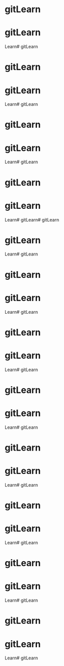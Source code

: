 # gitLearn
# gitLearn
Learn# gitLearn
# gitLearn
# gitLearn
Learn# gitLearn
# gitLearn
# gitLearn
Learn# gitLearn
# gitLearn
# gitLearn
Learn# gitLearn# gitLearn
# gitLearn
Learn# gitLearn
# gitLearn
# gitLearn
Learn# gitLearn
# gitLearn
# gitLearn
Learn# gitLearn
# gitLearn
# gitLearn
Learn# gitLearn
# gitLearn
# gitLearn
Learn# gitLearn
# gitLearn
# gitLearn
Learn# gitLearn
# gitLearn
# gitLearn
Learn# gitLearn
# gitLearn
# gitLearn
Learn# gitLearn



